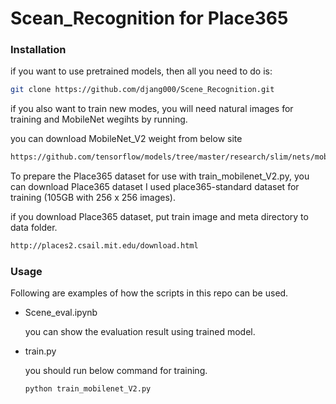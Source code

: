 # Scean_Recognition for Place365

### Installation
if you want to use pretrained models, then all you need to do is:
```sh
git clone https://github.com/djang000/Scene_Recognition.git
```

if you also want to train new modes, you will need natural images for training and MobileNet wegihts by running.

you can download MobileNet_V2 weight from below site
```sh
https://github.com/tensorflow/models/tree/master/research/slim/nets/mobilenet
```
To prepare the Place365 dataset for use with train_mobilenet_V2.py, you can download Place365 dataset
I used place365-standard dataset for training (105GB with 256 x 256 images).

if you download Place365 dataset, put train image and meta directory to data folder.
```sh
http://places2.csail.mit.edu/download.html
```

### Usage

Following are examples of how the scripts in this repo can be used. 

- Scene_eval.ipynb

	you can show the evaluation result using trained model.

- train.py

	you should run below command for training.

	```sh
	python train_mobilenet_V2.py
	```


